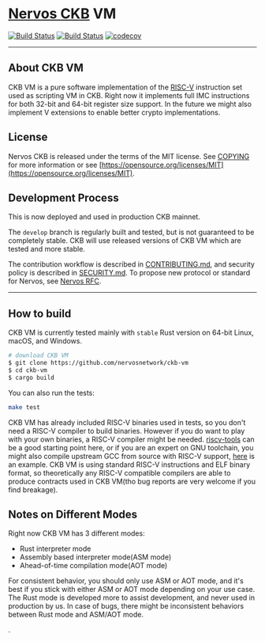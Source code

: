 # [Nervos CKB](https://nervos.org) VM

[![Build Status](https://travis-ci.com/nervosnetwork/ckb-vm.svg?branch=master)](https://travis-ci.com/nervosnetwork/ckb-vm)
[![Build Status](https://dev.azure.com/nervosnetwork/ckb-vm/_apis/build/status/nervosnetwork.ckb-vm?branchName=develop)](https://dev.azure.com/nervosnetwork/ckb-vm/_build/latest?definitionId=10&branchName=develop)
[![codecov](https://codecov.io/gh/nervosnetwork/ckb-vm/branch/develop/graph/badge.svg)](https://codecov.io/gh/nervosnetwork/ckb-vm)

---

## About CKB VM

CKB VM is a pure software implementation of the [RISC-V](https://riscv.org/) instruction set used as scripting VM in CKB. Right now it implements full IMC instructions for both 32-bit and 64-bit register size support. In the future we might also implement V extensions to enable better crypto implementations.

## License

Nervos CKB is released under the terms of the MIT license. See [COPYING](COPYING) for more information or see [https://opensource.org/licenses/MIT](https://opensource.org/licenses/MIT).

## Development Process

This is now deployed and used in production CKB mainnet.

The `develop` branch is regularly built and tested, but is not guaranteed to be completely stable. CKB will use released versions of CKB VM which are tested and more stable.

The contribution workflow is described in [CONTRIBUTING.md](CONTRIBUTING.md), and security policy is described in [SECURITY.md](SECURITY.md). To propose new protocol or standard for Nervos, see [Nervos RFC](https://github.com/nervosnetwork/rfcs).

---

## How to build

CKB VM is currently tested mainly with `stable` Rust version on 64-bit Linux, macOS, and Windows.

```bash
# download CKB VM
$ git clone https://github.com/nervosnetwork/ckb-vm
$ cd ckb-vm
$ cargo build
```

You can also run the tests:

```bash
make test
```

CKB VM has already included RISC-V binaries used in tests, so you don't need a RISC-V compiler to build binaries. However if you do want to play with your own binaries, a RISC-V compiler might be needed. [riscv-tools](https://github.com/riscv/riscv-tools) can be a good starting point here, or if you are an expert on GNU toolchain, you might also compile upstream GCC from source with RISC-V support, [here](./examples/is13.rs) is an example. CKB VM is using standard RISC-V instructions and ELF binary format, so theoretically any RISC-V compatible compilers are able to produce contracts used in CKB VM(tho bug reports are very welcome if you find breakage).

## Notes on Different Modes

Right now CKB VM has 3 different modes:

* Rust interpreter mode
* Assembly based interpreter mode(ASM mode)
* Ahead-of-time compilation mode(AOT mode)

For consistent behavior, you should only use ASM or AOT mode, and it's best if you stick with either ASM or AOT mode depending on your use case. The Rust mode is developed more to assist development, and never used in production by us. In case of bugs, there might be inconsistent behaviors between Rust mode and ASM/AOT mode.

.